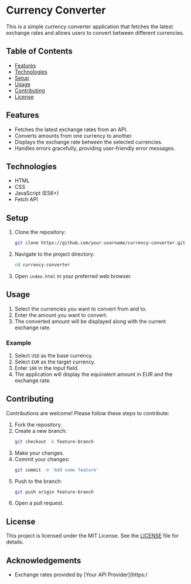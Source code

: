 # Currency Converter

This is a simple currency converter application that fetches the latest exchange rates and allows users to convert between different currencies.

## Table of Contents
- [Features](#features)
- [Technologies](#technologies)
- [Setup](#setup)
- [Usage](#usage)
- [Contributing](#contributing)
- [License](#license)

## Features
- Fetches the latest exchange rates from an API.
- Converts amounts from one currency to another.
- Displays the exchange rate between the selected currencies.
- Handles errors gracefully, providing user-friendly error messages.

## Technologies
- HTML
- CSS
- JavaScript (ES6+)
- Fetch API

## Setup
1. Clone the repository:
    ```bash
    git clone https://github.com/your-username/currency-converter.git
    ```
2. Navigate to the project directory:
    ```bash
    cd currency-converter
    ```
3. Open `index.html` in your preferred web browser.

## Usage
1. Select the currencies you want to convert from and to.
2. Enter the amount you want to convert.
3. The converted amount will be displayed along with the current exchange rate.

### Example
1. Select `USD` as the base currency.
2. Select `EUR` as the target currency.
3. Enter `100` in the input field.
4. The application will display the equivalent amount in EUR and the exchange rate.

## Contributing
Contributions are welcome! Please follow these steps to contribute:
1. Fork the repository.
2. Create a new branch:
    ```bash
    git checkout -b feature-branch
    ```
3. Make your changes.
4. Commit your changes:
    ```bash
    git commit -m 'Add some feature'
    ```
5. Push to the branch:
    ```bash
    git push origin feature-branch
    ```
6. Open a pull request.

## License
This project is licensed under the MIT License. See the [LICENSE](LICENSE) file for details.

## Acknowledgements
- Exchange rates provided by [Your API Provider](https:/
